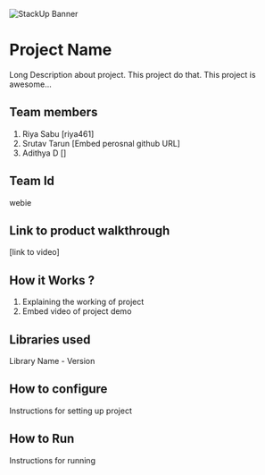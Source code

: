 ![StackUp Banner](https://tinkerhub.frappe.cloud/files/stackup%20banner.jpeg)

# Project Name
Long Description about project. This project do that. This project is awesome...
## Team members
1. Riya Sabu [riya461]
2. Srutav Tarun [Embed perosnal github URL]
3. Adithya D []
## Team Id
webie
## Link to product walkthrough
[link to video]
## How it Works ?
1. Explaining the working of project
2. Embed video of project demo
## Libraries used
Library Name - Version
## How to configure
Instructions for setting up project
## How to Run
Instructions for running
